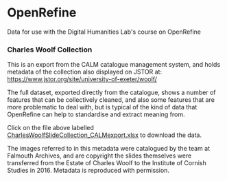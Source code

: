 # OpenRefine
Data for use with the Digital Humanities Lab's course on OpenRefine

### Charles Woolf Collection
This is an export from the CALM catalogue management system, and holds metadata of the collection also displayed on JSTOR at: 
https://www.jstor.org/site/university-of-exeter/woolf/

The full dataset, exported directly from the catalogue, shows a number of features that can be collectively cleaned, and also some features that are more problematic to deal with, but is typical of the kind of data that OpenRefine can help to standardise and extract meaning from.

Click on the file above labelled [CharlesWoolfSlideCollection_CALMexport.xlsx](https://github.com/ExeterDigitalHumanities/openrefine/blob/main/CharlesWoolfSlideCollection_CALMexport.xlsx) to download the data.

The images referred to in this metadata were catalogued by the team at Falmouth Archives, and are copyright the slides themselves were transferred from the Estate of Charles Woolf to the Institute of Cornish Studies in 2016. Metadata is reproduced with permission.

